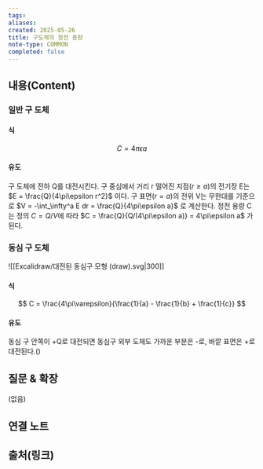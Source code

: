 ```yaml
---
tags:
aliases:
created: 2025-05-26
title: 구도체의 정전 용량
note-type: COMMON
completed: false
---
```


## 내용(Content)
### 일반 구 도체
#### 식
$$
C = 4\pi\epsilon a
$$

#### 유도
구 도체에 전하 Q를 대전시킨다.
구 중심에서 거리 r 떨어진 지점($r \ge a$)의 전기장 E는 $E = \frac{Q}{4\pi\epsilon r^2}$ 이다.
구 표면($r=a$)의 전위 V는 무한대를 기준으로 $V = -\int_\infty^a E dr = \frac{Q}{4\pi\epsilon a}$ 로 계산한다.
정전 용량 C는 정의 $C = Q/V$에 따라 $C = \frac{Q}{Q/(4\pi\epsilon a)} = 4\pi\epsilon a$ 가 된다.

### 동심 구 도체
![[Excalidraw/대전된 동심구 모형 (draw).svg|300]]
#### 식
$$
C = \frac{4\pi\varepsilon}{\frac{1}{a} - \frac{1}{b} + \frac{1}{c}}
$$

#### 유도

동심 구 안쪽이 +Q로 대전되면 동심구 외부 도체도 가까운 부분은 -로, 바깥 표면은 +로 대전된다.()

## 질문 & 확장

(없음)

## 연결 노트

## 출처(링크)

